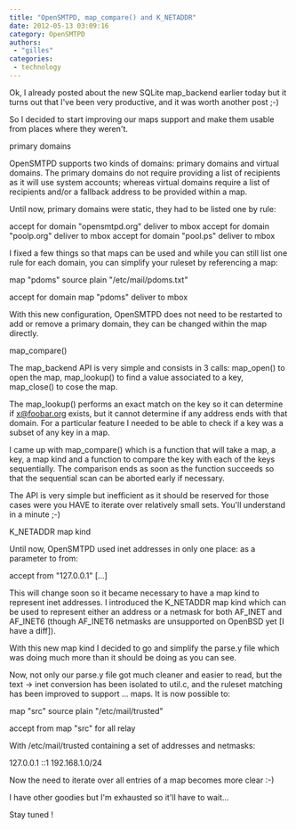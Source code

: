 ```yaml
---
title: "OpenSMTPD, map_compare() and K_NETADDR"
date: 2012-05-13 03:09:16
category: OpenSMTPD
authors:
 - "gilles"
categories:
 - technology
---
```


Ok, I already posted about the new SQLite map_backend earlier today but it turns out that I've been very productive, and it was worth another post ;-)

So I decided to start improving our maps support and make them usable from places where they weren't.

primary domains

OpenSMTPD supports two kinds of domains: primary domains and virtual domains. The primary domains do not require providing a list of recipients as it will use system accounts; whereas virtual domains require a list of recipients and/or a fallback address to be provided within a map.

Until now, primary domains were static, they had to be listed one by rule:

accept for domain "opensmtpd.org" deliver to mbox accept for domain "poolp.org" deliver to mbox accept for domain "pool.ps" deliver to mbox

I fixed a few things so that maps can be used and while you can still list one rule for each domain, you can simplify your ruleset by referencing a map:

map "pdoms" source plain "/etc/mail/pdoms.txt"

accept for domain map "pdoms" deliver to mbox

With this new configuration, OpenSMTPD does not need to be restarted to add or remove a primary domain, they can be changed within the map directly.

map_compare()

The map_backend API is very simple and consists in 3 calls: map_open() to open the map, map_lookup() to find a value associated to a key, map_close() to cose the map.

The map_lookup() performs an exact match on the key so it can determine if x@foobar.org exists, but it cannot determine if any address ends with that domain. For a particular feature I needed to be able to check if a key was a subset of any key in a map.

I came up with map_compare() which is a function that will take a map, a key, a map kind and a function to compare the key with each of the keys sequentially. The comparison ends as soon as the function succeeds so that the sequential scan can be aborted early if necessary.

The API is very simple but inefficient as it should be reserved for those cases were you HAVE to iterate over relatively small sets. You'll understand in a minute ;-)

K_NETADDR map kind

Until now, OpenSMTPD used inet addresses in only one place: as a parameter to from:

accept from "127.0.0.1" [...]

This will change soon so it became necessary to have a map kind to represent inet addresses. I introduced the K_NETADDR map kind which can be used to represent either an address or a netmask for both AF_INET and AF_INET6 (though AF_INET6 netmasks are unsupported on OpenBSD yet [I have a diff]).

With this new map kind I decided to go and simplify the parse.y file which was doing much more than it should be doing as you can see.

Now, not only our parse.y file got much cleaner and easier to read, but the text -> inet conversion has been isolated to util.c, and the ruleset matching has been improved to support ... maps. It is now possible to:

map "src" source plain "/etc/mail/trusted"

 accept from map "src" for all relay

With /etc/mail/trusted containing a set of addresses and netmasks:

127.0.0.1 ::1 192.168.1.0/24

Now the need to iterate over all entries of a map becomes more clear :-)

I have other goodies but I'm exhausted so it'll have to wait...

Stay tuned !
